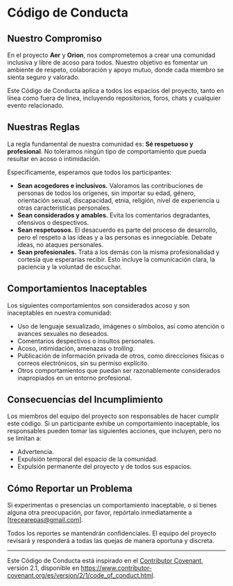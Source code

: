 # Código de Conducta

## Nuestro Compromiso

En el proyecto **Aer** y **Orion**, nos comprometemos a crear una comunidad inclusiva y libre de acoso para todos. Nuestro objetivo es fomentar un ambiente de respeto, colaboración y apoyo mutuo, donde cada miembro se sienta seguro y valorado.

Este Código de Conducta aplica a todos los espacios del proyecto, tanto en línea como fuera de línea, incluyendo repositorios, foros, chats y cualquier evento relacionado.

## Nuestras Reglas

La regla fundamental de nuestra comunidad es: **Sé respetuoso y profesional**. No toleramos ningún tipo de comportamiento que pueda resultar en acoso o intimidación.

Específicamente, esperamos que todos los participantes:

* **Sean acogedores e inclusivos.** Valoramos las contribuciones de personas de todos los orígenes, sin importar su edad, género, orientación sexual, discapacidad, etnia, religión, nivel de experiencia u 
otras características personales.
* **Sean considerados y amables.** Evita los comentarios degradantes, ofensivos o despectivos.
* **Sean respetuosos.** El desacuerdo es parte del proceso de desarrollo, pero el respeto a las ideas y a las personas es innegociable. Debate ideas, no ataques personales.
* **Sean profesionales.** Trata a los demás con la misma profesionalidad y cortesía que esperarías recibir. Esto incluye la comunicación clara, la paciencia y la voluntad de escuchar.

## Comportamientos Inaceptables

Los siguientes comportamientos son considerados acoso y son inaceptables en nuestra comunidad:

* Uso de lenguaje sexualizado, imágenes o símbolos, así como atención o avances sexuales no deseados.
* Comentarios despectivos o insultos personales.
* Acoso, intimidación, amenazas o *trolling*.
* Publicación de información privada de otros, como direcciones físicas o correos electrónicos, sin su permiso explícito.
* Otros comportamientos que puedan ser razonablemente considerados inapropiados en un entorno profesional.

## Consecuencias del Incumplimiento

Los miembros del equipo del proyecto son responsables de hacer cumplir este código. Si un participante exhibe un comportamiento inaceptable, los responsables pueden tomar las siguientes acciones, que incluyen, pero no se limitan a:

* Advertencia.
* Expulsión temporal del espacio de la comunidad.
* Expulsión permanente del proyecto y de todos sus espacios.

## Cómo Reportar un Problema

Si experimentas o presencias un comportamiento inaceptable, o si tienes alguna otra preocupación, por favor, repórtalo inmediatamente a [trecearepas@gmail.com].

Todos los reportes se mantendrán confidenciales. El equipo del proyecto revisará y responderá a todas las quejas de manera oportuna y discreta.

---

Este Código de Conducta está inspirado en el [Contributor Covenant](https://www.contributor-covenant.org/), versión 2.1, disponible en https://www.contributor-covenant.org/es/version/2/1/code_of_conduct.html.